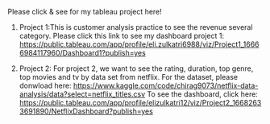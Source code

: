 Please click & see for my tableau project here!

1. Project 1:This is customer analysis practice to see the revenue several category.
Please click this link to see my dashboard project 1:
https://public.tableau.com/app/profile/eli.zulkatri6988/viz/Project1_16666984117960/Dashboard1?publish=yes

2. Project 2: 
For project 2, we want to see the rating, duration, top genre, top movies and tv by data set from netflix. 
For the dataset, please donwload here: https://www.kaggle.com/code/chirag9073/netflix-data-analysis/data?select=netflix_titles.csv
To see the dashboard, click here: 
https://public.tableau.com/app/profile/elizulkatri12/viz/Project2_16682633691890/NetflixDashboard?publish=yes
